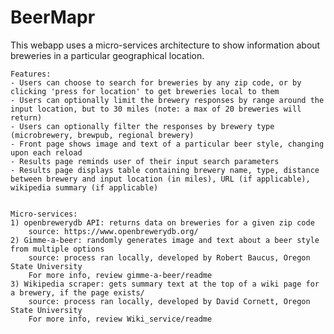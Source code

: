 # BeerMapr
This webapp uses a micro-services architecture to show information about breweries in a particular geographical location.  

    Features:
    - Users can choose to search for breweries by any zip code, or by clicking 'press for location' to get breweries local to them
    - Users can optionally limit the brewery responses by range around the input location, but to 30 miles (note: a max of 20 breweries will return)
    - Users can optionally filter the responses by brewery type (microbrewery, brewpub, regional brewery)
    - Front page shows image and text of a particular beer style, changing upon each reload
    - Results page reminds user of their input search parameters
    - Results page displays table containing brewery name, type, distance between brewery and input location (in miles), URL (if applicable), wikipedia summary (if applicable)


    Micro-services:
    1) openbrewerydb API: returns data on breweries for a given zip code
        source: https://www.openbrewerydb.org/
    2) Gimme-a-beer: randomly generates image and text about a beer style from multiple options
        source: process ran locally, developed by Robert Baucus, Oregon State University
        For more info, review gimme-a-beer/readme
    3) Wikipedia scraper: gets summary text at the top of a wiki page for a brewery, if the page exists/
        source: process ran locally, developed by David Cornett, Oregon State University
        For more info, review Wiki_service/readme